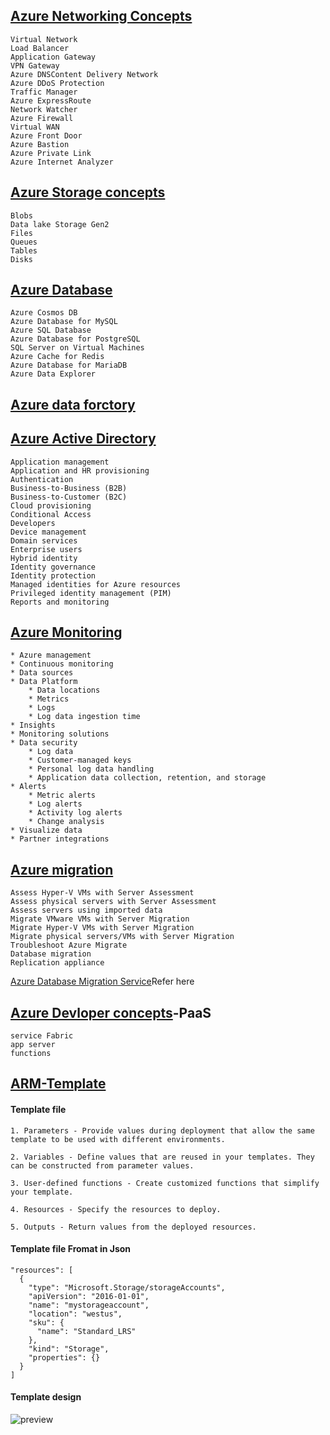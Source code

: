 ## [Azure Networking Concepts](https://azure.microsoft.com/en-in/product-categories/networking/) 

    Virtual Network
    Load Balancer
    Application Gateway
    VPN Gateway
    Azure DNSContent Delivery Network
    Azure DDoS Protection
    Traffic Manager
    Azure ExpressRoute
    Network Watcher
    Azure Firewall
    Virtual WAN
    Azure Front Door
    Azure Bastion
    Azure Private Link
    Azure Internet Analyzer


## [Azure Storage concepts](https://docs.microsoft.com/en-us/azure/storage/common/storage-decide-blobs-files-disks)

    Blobs
    Data lake Storage Gen2
    Files
    Queues
    Tables
    Disks

## [Azure Database](https://azure.microsoft.com/en-in/product-categories/databases/)
    Azure Cosmos DB
    Azure Database for MySQL
    Azure SQL Database
    Azure Database for PostgreSQL
    SQL Server on Virtual Machines
    Azure Cache for Redis
    Azure Database for MariaDB
    Azure Data Explorer

## [Azure data forctory](https://docs.microsoft.com/en-us/azure/data-factory/introduction)

## [Azure Active Directory](https://docs.microsoft.com/en-in/azure/active-directory/)

    Application management
    Application and HR provisioning
    Authentication
    Business-to-Business (B2B)
    Business-to-Customer (B2C)
    Cloud provisioning
    Conditional Access
    Developers
    Device management
    Domain services
    Enterprise users
    Hybrid identity
    Identity governance
    Identity protection
    Managed identities for Azure resources
    Privileged identity management (PIM)
    Reports and monitoring


## [Azure Monitoring](https://docs.microsoft.com/en-us/azure/azure-monitor/)

```
* Azure management
* Continuous monitoring
* Data sources
* Data Platform
    * Data locations
    * Metrics
    * Logs
    * Log data ingestion time
* Insights
* Monitoring solutions
* Data security
    * Log data
    * Customer-managed keys
    * Personal log data handling
    * Application data collection, retention, and storage
* Alerts
    * Metric alerts
    * Log alerts
    * Activity log alerts
    * Change analysis
* Visualize data
* Partner integrations

```


## [Azure migration](https://docs.microsoft.com/en-us/azure/migrate/troubleshoot-appliance-discovery)

    Assess Hyper-V VMs with Server Assessment
    Assess physical servers with Server Assessment
    Assess servers using imported data
    Migrate VMware VMs with Server Migration
    Migrate Hyper-V VMs with Server Migration
    Migrate physical servers/VMs with Server Migration
    Troubleshoot Azure Migrate
    Database migration
    Replication appliance
[Azure Database Migration Service](https://azure.microsoft.com/en-in/services/database-migration/)Refer here

## [Azure Devloper concepts](https://docs.microsoft.com/en-us/azure/guides/developer/azure-developer-guide)-PaaS

    service Fabric
    app server
    functions

## [ARM-Template](https://docs.microsoft.com/en-us/azure/azure-resource-manager/templates/)

#### Template file


    1. Parameters - Provide values during deployment that allow the same template to be used with different environments.

    2. Variables - Define values that are reused in your templates. They can be constructed from parameter values.

    3. User-defined functions - Create customized functions that simplify your template.

    4. Resources - Specify the resources to deploy.

    5. Outputs - Return values from the deployed resources.

#### Template file Fromat in Json   

```
"resources": [
  {
    "type": "Microsoft.Storage/storageAccounts",
    "apiVersion": "2016-01-01",
    "name": "mystorageaccount",
    "location": "westus",
    "sku": {
      "name": "Standard_LRS"
    },
    "kind": "Storage",
    "properties": {}
  }
]

```
#### Template design 

![preview](https://docs.microsoft.com/en-us/azure/azure-resource-manager/templates/media/overview/tier-templates.png)


